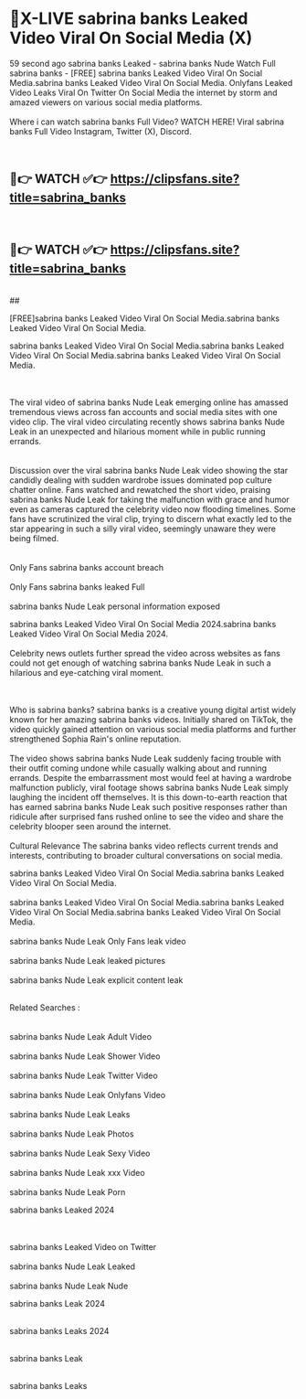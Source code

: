 # 🔴X-LIVE sabrina banks Leaked Video Viral On Social Media (X)<br>


59 second ago sabrina banks Leaked  - sabrina banks Nude  Watch Full sabrina banks - [FREE] sabrina banks Leaked Video Viral On Social Media.sabrina banks Leaked Video Viral On Social Media.   Onlyfans Leaked Video Leaks Viral On Twitter On Social Media the internet by storm and amazed viewers on various social media platforms. <br><br>
Where i can watch sabrina banks Full Video? WATCH HERE! Viral sabrina banks Full Video Instagram, Twitter (X), Discord. <br>


 <br>

##  🔴👉 WATCH ✅👉  <a href="https://clipsfans.site?title=sabrina_banks&ref=git">https://clipsfans.site?title=sabrina_banks</a> <br>
  <br>

##  🔴👉 WATCH ✅👉  <a href="https://clipsfans.site?title=sabrina_banks&ref=git">https://clipsfans.site?title=sabrina_banks</a> <br>
  <br>
  ##



[FREE]sabrina banks Leaked Video Viral On Social Media.sabrina banks Leaked Video Viral On Social Media. <br>

sabrina banks Leaked Video Viral On Social Media.sabrina banks Leaked Video Viral On Social Media.sabrina banks Leaked Video Viral On Social Media. <br>


  <br>

  <br>
The viral video of sabrina banks Nude Leak emerging online has amassed tremendous views across fan accounts and social media sites with one video clip. The viral video circulating recently shows sabrina banks Nude Leak in an unexpected and hilarious moment while in public running errands.<br>
<br>


<br>
Discussion over the viral sabrina banks Nude Leak video showing the star candidly dealing with sudden wardrobe issues dominated pop culture chatter online. Fans watched and rewatched the short video, praising sabrina banks Nude Leak for taking the malfunction with grace and humor even as cameras captured the celebrity video now flooding timelines. Some fans have scrutinized the viral clip, trying to discern what exactly led to the star appearing in such a silly viral video, seemingly unaware they were being filmed.<br>
<br>
<br> 
Only Fans sabrina banks account breach<br>
<br>
Only Fans sabrina banks leaked Full <br>
<br>
sabrina banks Nude Leak personal information exposed<br>

sabrina banks Leaked Video Viral On Social Media 2024.sabrina banks Leaked Video Viral On Social Media 2024. <br>
<br>
Celebrity news outlets further spread the video across websites as fans could not get enough of watching sabrina banks Nude Leak in such a hilarious and eye-catching viral moment.<br>
<br>

<br>
Who is sabrina banks? sabrina banks is a creative young digital artist widely known for her amazing sabrina banks videos. Initially shared on TikTok, the video quickly gained attention on various social media platforms and further strengthened Sophia Rain's online reputation.<br>
<br>
The video shows sabrina banks Nude Leak suddenly facing trouble with their outfit coming undone while casually walking about and running errands. Despite the embarrassment most would feel at having a wardrobe malfunction publicly, viral footage shows sabrina banks Nude Leak simply laughing the incident off themselves. It is this down-to-earth reaction that has earned sabrina banks Nude Leak such positive responses rather than ridicule after surprised fans rushed online to see the video and share the celebrity blooper seen around the internet.<br>
<br>
Cultural Relevance The sabrina banks video reflects current trends and interests, contributing to broader cultural conversations on social media.<br>

sabrina banks Leaked Video Viral On Social Media.sabrina banks Leaked Video Viral On Social Media.<br>
<br>
sabrina banks Leaked Video Viral On Social Media.sabrina banks Leaked Video Viral On Social Media.sabrina banks Leaked Video Viral On Social Media.<br>
<br>
sabrina banks Nude Leak Only Fans leak video<br>
<br>
sabrina banks Nude Leak leaked pictures<br>
<br>
sabrina banks Nude Leak explicit content leak<br>


<br>
Related Searches :<br>
<br>

<br>
sabrina banks Nude Leak Adult Video<br>
<br>
sabrina banks Nude Leak Shower Video<br>
<br>
sabrina banks Nude Leak Twitter Video<br>
<br>
sabrina banks Nude Leak Onlyfans Video<br>
<br>
sabrina banks Nude Leak Leaks<br>
<br>
sabrina banks Nude Leak Photos<br>

<br>
sabrina banks Nude Leak Sexy Video<br>
<br>
sabrina banks Nude Leak xxx Video<br>
<br>
sabrina banks Nude Leak Porn<br>

sabrina banks  Leaked 2024 <br> <br>
<br>

sabrina banks Leaked Video on Twitter <br>
<br>
sabrina banks Nude Leak Leaked<br>
<br>
sabrina banks Nude Leak Nude<br>


sabrina banks  Leak 2024 <br> <br>



sabrina banks  Leaks 2024 <br> <br>



 
sabrina banks  Leak<br> <br>



sabrina banks  Leaks<br> <br>





</p>




 



</p>










